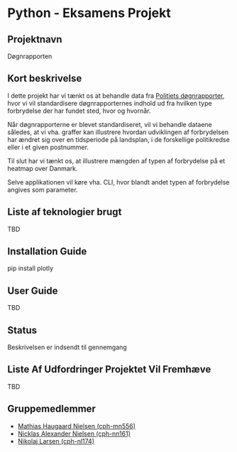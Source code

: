 # Python - Eksamens Projekt

## Projektnavn

Døgnrapporten

## Kort beskrivelse

I dette projekt har vi tænkt os at behandle data fra [Politiets døgnrapporter](https://politi.dk/doegnrapporter), hvor vi vil standardisere døgnrapporternes indhold ud fra hvilken type forbrydelse der har fundet sted, hvor og hvornår.

Når døgnrapporterne er blevet standardiseret, vil vi behandle dataene således, at vi vha. graffer kan illustrere hvordan udviklingen af forbrydelsen har ændret sig over en tidsperiode på landsplan, i de forskellige politikredse eller i et given postnummer.

Til slut har vi tænkt os, at illustrere mængden af typen af forbrydelse på et heatmap over Danmark.

Selve applikationen vil køre vha. CLI, hvor blandt andet typen af forbrydelse angives som parameter.

## Liste af teknologier brugt

TBD

## Installation Guide

pip install plotly

## User Guide

TBD

## Status

Beskrivelsen er indsendt til gennemgang

## Liste Af Udfordringer Projektet Vil Fremhæve

TBD

## Gruppemedlemmer

- [Mathias Haugaard Nielsen (cph-mn556)](https://github.com/Haugaard-DK/)
- [Nicklas Alexander Nielsen (cph-nn161)](https://github.com/nicklasanielsen/)
- [Nikolaj Larsen (cph-nl174)](https://github.com/Nearial)

